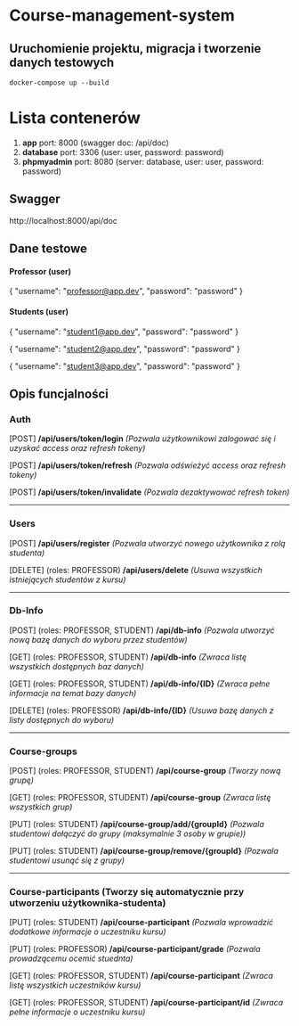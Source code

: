 # Course-management-system

## Uruchomienie projektu, migracja i tworzenie danych testowych

    docker-compose up --build

# Lista contenerów 

1. <b>app</b>  port: 8000 (swagger doc: /api/doc) 
2. <b>database</b> port: 3306 (user: user, password: password)
3. <b>phpmyadmin</b>  port: 8080  (server: database, user: user, password: password)

## Swagger

http://localhost:8000/api/doc

## Dane testowe

#### Professor (user)
{
    "username": "professor@app.dev",
    "password": "password"
}

#### Students (user)
{
    "username": "student1@app.dev",
    "password": "password"
}

{
    "username": "student2@app.dev",
    "password": "password"
}

{
    "username": "student3@app.dev",
    "password": "password"
}

## Opis funcjalności

### Auth

[POST] <b>/api/users/token/login</b> *(Pozwala użytkownikowi zalogować się i uzyskać access oraz refresh tokeny)*

[POST] <b>/api/users/token/refresh</b> *(Pozwala odświeżyć access oraz refresh tokeny)*

[POST] <b>/api/users/token/invalidate</b> *(Pozwala dezaktywować refresh token)*

---

### Users

[POST] <b>/api/users/register</b> *(Pozwala utworzyć nowego użytkownika z rolą studenta)*

[DELETE] (roles: PROFESSOR) <b>/api/users/delete</b> *(Usuwa wszystkich istniejących studentów z kursu)*

---

### Db-Info

[POST] (roles: PROFESSOR, STUDENT) <b>/api/db-info</b>  *(Pozwala utworzyć nową bazę danych do wyboru przez studentów)*

[GET] (roles: PROFESSOR, STUDENT) <b>/api/db-info</b> *(Zwraca listę wszystkich dostępnych baz danych)*

[GET] (roles: PROFESSOR, STUDENT) <b>/api/db-info/{ID}</b> *(Zwraca pełne informacje na temat bazy danych)*

[DELETE] (roles: PROFESSOR) <b>/api/db-info/{ID}</b> *(Usuwa bazę danych z listy dostępnych do wyboru)*

---

### Course-groups

[POST] (roles: PROFESSOR, STUDENT) <b>/api/course-group</b> *(Tworzy nową grupę)*

[GET] (roles: PROFESSOR, STUDENT) <b>/api/course-group</b> *(Zwraca listę wszystkich grup)*

[PUT] (roles: STUDENT) <b>/api/course-group/add/{groupId}</b> *(Pozwala studentowi dołączyć do grupy (maksymalnie 3 osoby w grupie))*

[PUT] (roles: STUDENT) <b>/api/course-group/remove/{groupId}</b> *(Pozwala studentowi usunąć się z grupy)*


---

### Course-participants (Tworzy się automatycznie przy utworzeniu użytkownika-studenta)

[PUT] (roles: STUDENT) <b>/api/course-participant</b> *(Pozwala wprowadzić dodatkowe informacje o uczestniku kursu)*

[PUT] (roles: PROFESSOR) <b>/api/course-participant/grade</b> *(Pozwala prowadzącemu ocemić stuednta)*

[GET] (roles: PROFESSOR, STUDENT) <b>/api/course-participant</b> *(Zwraca listę wszystkich uczestników kursu)*

[GET] (roles: PROFESSOR, STUDENT) <b>/api/course-participant/id</b> *(Zwraca pełne informacje o uczestniku kursu)*
